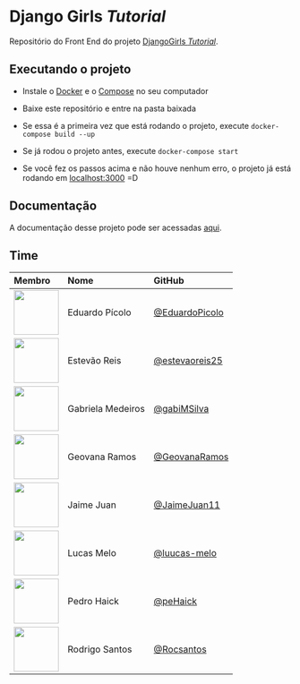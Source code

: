 # Django Girls _**Tutorial**_

Repositório do Front End do projeto [DjangoGirls _Tutorial_](https://github.com/fga-eps-mds/2020.1-Grupo4).

## Executando o projeto

- Instale o [Docker](docs.docker.com/get-docker/) e o [Compose](docs.docker.com/compose/install/#install-compose) no seu computador

- Baixe este repositório e entre na pasta baixada

- Se essa é a primeira vez que está rodando o projeto, execute ```docker-compose build --up```
- Se já rodou o projeto antes, execute ```docker-compose start```

- Se você fez os passos acima e não houve nenhum erro, o projeto já está rodando em [localhost:3000](localhost:3000) =D

## Documentação

A documentação desse projeto pode ser acessadas [aqui](https://fga-eps-mds.github.io/2020.1-Grupo4/).

## Time

Membro     | Nome             | GitHub
:-----     |:-----            | :-----
[<img src="https://www.linkpicture.com/q/49292747.png" width="80">](https://github.com/EduardoPicolo)  |Eduardo Pícolo     | [@EduardoPicolo](https://github.com/EduardoPicolo) |
[<img src="https://www.linkpicture.com/q/30116525.jpeg" width="80">](https://github.com/estevaoreis25) | Estevão Reis      | [@estevaoreis25](https://github.com/estevaoreis25) |
[<img src="https://www.linkpicture.com/q/36926637.jpeg" width="80">](https://github.com/gabiMSilva)    | Gabriela Medeiros | [@gabiMSilva](https://github.com/gabiMSilva)       |
[<img src="https://www.linkpicture.com/q/31005087.jpeg" width="80">](https://github.com/GeovanaRamos)  | Geovana Ramos     | [@GeovanaRamos](https://github.com/GeovanaRamos)   |
[<img src="https://www.linkpicture.com/q/49578168.png" width="80">](https://github.com/JaimeJuan11)    | Jaime Juan        | [@JaimeJuan11](https://github.com/JaimeJuan11)     |
[<img src="https://www.linkpicture.com/q/48891167.jpeg" width="80">](https://github.com/luucas-melo)   | Lucas Melo        | [@luucas-melo](https://github.com/luucas-melo)     |
[<img src="https://www.linkpicture.com/q/57498006.png" width="80">](https://github.com/peHaick)        | Pedro Haick       | [@peHaick](https://github.com/peHaick)             |
[<img src="https://www.linkpicture.com/q/42697323.jpeg" width="80">](https://github.com/Rocsantos)     | Rodrigo Santos    | [@Rocsantos](https://github.com/Rocsantos)         |
